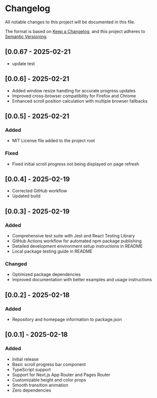 # Changelog

All notable changes to this project will be documented in this file.

The format is based on [Keep a Changelog](https://keepachangelog.com/en/1.0.0/),
and this project adheres to [Semantic Versioning](https://semver.org/spec/v2.0.0.html).

## [0.0.67 - 2025-02-21
- update test

## [0.0.6] - 2025-02-21
- Added window resize handling for accurate progress updates
- Improved cross-browser compatibility for Firefox and Chrome
- Enhanced scroll position calculation with multiple browser fallbacks


## [0.0.5] - 2025-02-21
### Added
- MIT License file added to the project root

### Fixed
- Fixed initial scroll progress not being displayed on page refresh

## [0.0.4] - 2025-02-19
 - Corrected GitHub workflow
 - Updated build

## [0.0.3] - 2025-02-19

### Added
- Comprehensive test suite with Jest and React Testing Library
- GitHub Actions workflow for automated npm package publishing
- Detailed development environment setup instructions in README
- Local package testing guide in README

### Changed
- Optimized package dependencies
- Improved documentation with better examples and usage instructions

## [0.0.2] - 2025-02-18

### Added
- Repository and homepage information to package.json

## [0.0.1] - 2025-02-18

### Added
- Initial release
- Basic scroll progress bar component
- TypeScript support
- Support for Next.js App Router and Pages Router
- Customizable height and color props
- Smooth transition animation
- Zero dependencies
